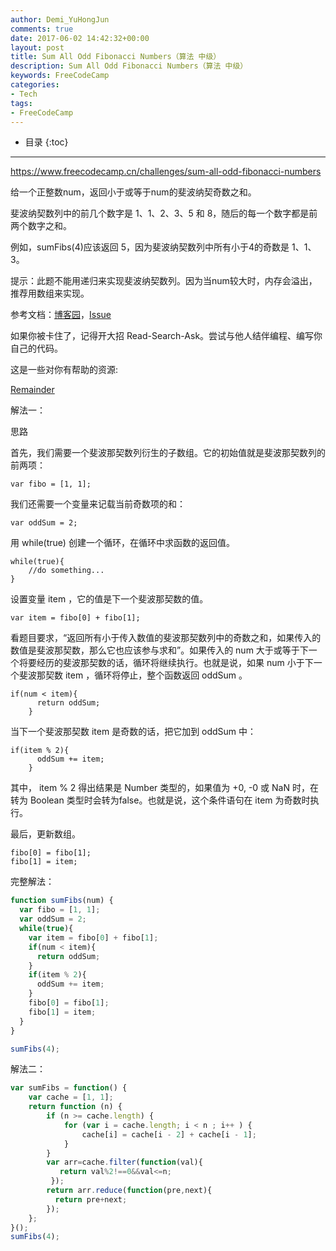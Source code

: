 ```yaml
---
author: Demi_YuHongJun
comments: true
date: 2017-06-02 14:42:32+00:00
layout: post
title: Sum All Odd Fibonacci Numbers（算法 中级）
description: Sum All Odd Fibonacci Numbers（算法 中级）
keywords: FreeCodeCamp
categories:
- Tech
tags:
- FreeCodeCamp
---
```

* 目录
{:toc}
---

https://www.freecodecamp.cn/challenges/sum-all-odd-fibonacci-numbers

给一个正整数num，返回小于或等于num的斐波纳契奇数之和。

斐波纳契数列中的前几个数字是 1、1、2、3、5 和 8，随后的每一个数字都是前两个数字之和。

例如，sumFibs(4)应该返回 5，因为斐波纳契数列中所有小于4的奇数是 1、1、3。

提示：此题不能用递归来实现斐波纳契数列。因为当num较大时，内存会溢出，推荐用数组来实现。

参考文档：[博客园](http://www.cnblogs.com/meteoric_cry/archive/2010/11/29/1891241.html)，[Issue](https://github.com/FreeCodeCampChina/freecodecamp.cn/issues/19)

如果你被卡住了，记得开大招 Read-Search-Ask。尝试与他人结伴编程、编写你自己的代码。

这是一些对你有帮助的资源:

[Remainder](https://developer.mozilla.org/zh-CN/docs/Web/JavaScript/Reference/Operators/Arithmetic_Operators#Remainder_(.25))

解法一：

思路

首先，我们需要一个斐波那契数列衍生的子数组。它的初始值就是斐波那契数列的前两项：

`var fibo = [1, 1];`

我们还需要一个变量来记载当前奇数项的和：

`var oddSum = 2;`

用 while(true) 创建一个循环，在循环中求函数的返回值。
```
while(true){
    //do something...
}
```
设置变量 item ，它的值是下一个斐波那契数的值。

`var item = fibo[0] + fibo[1];`

看题目要求，“返回所有小于传入数值的斐波那契数列中的奇数之和，如果传入的数值是斐波那契数，那么它也应该参与求和”。如果传入的 num 大于或等于下一个将要经历的斐波那契数的话，循环将继续执行。也就是说，如果 num 小于下一个斐波那契数 item ，循环将停止，整个函数返回 oddSum 。
```
if(num < item){
      return oddSum;
    }
```
当下一个斐波那契数 item 是奇数的话，把它加到 oddSum 中：
```
if(item % 2){
      oddSum += item;    
    }
```
其中， item % 2 得出结果是 Number 类型的，如果值为 +0, -0 或 NaN 时，在转为 Boolean 类型时会转为false。也就是说，这个条件语句在 item 为奇数时执行。

最后，更新数组。
```
fibo[0] = fibo[1];
fibo[1] = item;
```
完整解法：
```javascript
function sumFibs(num) {
  var fibo = [1, 1];
  var oddSum = 2;
  while(true){
    var item = fibo[0] + fibo[1];
    if(num < item){
      return oddSum;
    }
    if(item % 2){
      oddSum += item;    
    }
    fibo[0] = fibo[1];
    fibo[1] = item;
  }
}

sumFibs(4);

```

解法二：
```javascript
var sumFibs = function() {
    var cache = [1, 1];
    return function (n) {
        if (n >= cache.length) {
            for (var i = cache.length; i < n ; i++ ) {
                cache[i] = cache[i - 2] + cache[i - 1];
            }
        }
        var arr=cache.filter(function(val){
           return val%2!==0&&val<=n;
         });
        return arr.reduce(function(pre,next){
          return pre+next;
        });
    };
}();
sumFibs(4);

```